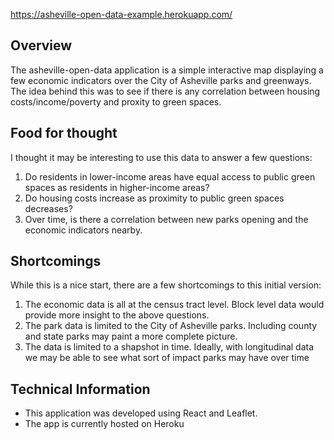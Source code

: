 https://asheville-open-data-example.herokuapp.com/

## Overview
The asheville-open-data application is a simple interactive map displaying a few economic indicators over the City of Asheville parks and greenways. The idea behind this was to see if there is any correlation between housing costs/income/poverty and proxity to green spaces.

## Food for thought
I thought it may be interesting to use this data to answer a few questions:

1. Do residents in lower-income areas have equal access to public green spaces as residents in higher-income areas?
1. Do housing costs increase as proximity to public green spaces decreases?
1. Over time, is there a correlation between new parks opening and the economic indicators nearby.

## Shortcomings
While this is a nice start, there are a few shortcomings to this initial version:

1. The economic data is all at the census tract level. Block level data would provide more insight to the above questions.
1. The park data is limited to the City of Asheville parks. Including county and state parks may paint a more complete picture.
1. The data is limited to a shapshot in time. Ideally, with longitudinal data we may be able to see what sort of impact parks may have over time

## Technical Information
* This application was developed using React and Leaflet.
* The app is currently hosted on Heroku
